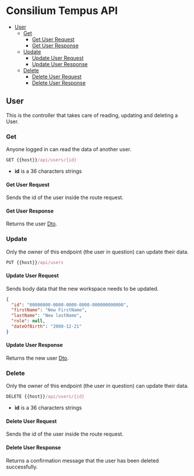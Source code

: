 # Consilium Tempus API

* [User](#user)
  * [Get](#get)
    * [Get User Request](#get-user-request)
    * [Get User Response](#get-user-response)
  * [Update](#update)
    * [Update User Request](#update-user-request)
    * [Update User Response](#update-user-response)
  * [Delete](#delete)
    * [Delete User Request](#delete-user-request)
    * [Delete User Response](#delete-user-response)

## User

This is the controller that takes care of reading, updating and deleting a User.


### Get

Anyone logged in can read the data of another user.

```js
GET {{host}}/api/users/{id}
```

- **id** is a 36 characters strings

#### Get User Request

Sends the id of the user inside the route request.

#### Get User Response

Returns the user [Dto](dto/Dto.User.md).


### Update

Only the owner of this endpoint (the user in question) can update their data.

```js
PUT {{host}}/api/users
```

#### Update User Request

Sends body data that the new workspace needs to be updated.
<br>

```json
{
  "id": "00000000-0000-0000-0000-000000000000",
  "firstName": "New FirstName",
  "lastName": "New lastName",
  "role": null,
  "dateOfBirth": "2000-12-21"
}
```

#### Update User Response

Returns the new user [Dto](dto/Dto.User.md).


### Delete

Only the owner of this endpoint (the user in question) can update their data.

```js
DELETE {{host}}/api/users/{id}
```

- **id** is a 36 characters strings

#### Delete User Request

Sends the id of the user inside the route request.

#### Delete User Response

Returns a confirmation message that the user has been deleted successfully.